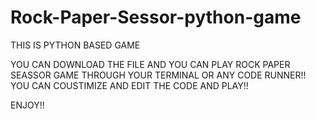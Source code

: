 # Rock-Paper-Sessor-python-game
THIS IS PYTHON BASED GAME

YOU CAN DOWNLOAD THE FILE AND YOU CAN PLAY ROCK PAPER SEASSOR GAME THROUGH YOUR TERMINAL OR ANY CODE RUNNER!!
YOU CAN COUSTIMIZE AND EDIT THE CODE AND PLAY!!

ENJOY!!
